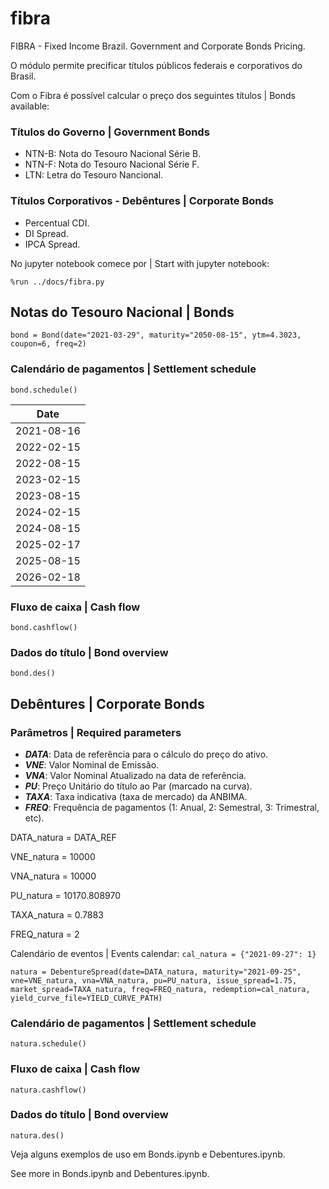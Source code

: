 # fibra
FIBRA - Fixed Income Brazil. Government and Corporate Bonds Pricing.

O módulo permite precificar títulos públicos federais e corporativos do Brasil.

Com o Fibra é possível calcular o preço dos seguintes títulos | Bonds available:

### Títulos do Governo | Government Bonds
- NTN-B: Nota do Tesouro Nacional Série B.
- NTN-F: Nota do Tesouro Nacional Série F.
- LTN: Letra do Tesouro Nancional.

### Títulos Corporativos - Debêntures | Corporate Bonds
- Percentual CDI.
- DI Spread.
- IPCA Spread.

No jupyter notebook comece por | Start with jupyter notebook:

`%run ../docs/fibra.py`

## Notas do Tesouro Nacional | Bonds

`bond = Bond(date="2021-03-29", maturity="2050-08-15", ytm=4.3023, coupon=6, freq=2)`

### Calendário de pagamentos | Settlement schedule

`bond.schedule()`

| Date       |
| -----------|
|	2021-08-16 |
|	2022-02-15 |
|	2022-08-15 |
|	2023-02-15 |
|	2023-08-15 |
|	2024-02-15 |
|	2024-08-15 |
| 2025-02-17 |
| 2025-08-15 |
| 2026-02-18 |

### Fluxo de caixa | Cash flow

`bond.cashflow()`

### Dados do título | Bond overview

`bond.des()`

## Debêntures | Corporate Bonds

### Parâmetros | Required parameters

- ***DATA***: Data de referência para o cálculo do preço do ativo.
- ***VNE***: Valor Nominal de Emissão.
- ***VNA***: Valor Nominal Atualizado na data de referência.
- ***PU***: Preço Unitário do título ao Par (marcado na curva).
- ***TAXA***: Taxa indicativa (taxa de mercado) da ANBIMA.
- ***FREQ***: Frequência de pagamentos (1: Anual, 2: Semestral, 3: Trimestral, etc).

DATA_natura = DATA_REF

VNE_natura = 10000

VNA_natura = 10000

PU_natura = 10170.808970

TAXA_natura = 0.7883

FREQ_natura = 2

Calendário de eventos | Events calendar: `cal_natura = {"2021-09-27": 1}`

`natura = DebentureSpread(date=DATA_natura, maturity="2021-09-25", vne=VNE_natura, vna=VNA_natura, pu=PU_natura,
                          issue_spread=1.75, market_spread=TAXA_natura, freq=FREQ_natura, redemption=cal_natura,
                          yield_curve_file=YIELD_CURVE_PATH)`
                 
### Calendário de pagamentos | Settlement schedule

`natura.schedule()`

### Fluxo de caixa | Cash flow

`natura.cashflow()`

### Dados do título | Bond overview

`natura.des()`

Veja alguns exemplos de uso em Bonds.ipynb e Debentures.ipynb.

See more in Bonds.ipynb and Debentures.ipynb.
